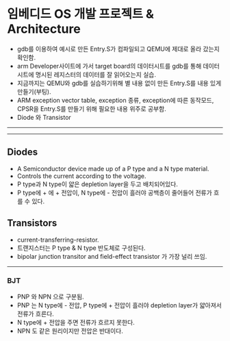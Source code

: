 # 임베디드 OS 개발 프로젝트 &  Architecture
- gdb를 이용하여 예시로 만든 Entry.S가 컴파일되고 QEMU에 제대로 올라 갔는지 확인함.
- arm Developer사이트에 가서 target board의 데이터시트를 gdb를 통해 데이터시트에 명시된 레지스터의 데이터를 잘 읽어오는지 실습.
- 지금까지는 QEMU와 gdb를 실습하기위해 별 내용 없이 만든 Entry.S를 내용 있게 만들기(부팅).
- ARM exception vector table, exception 종류, exception에 따른 동작모드, CPSR을 Entry.S를 만들기 위해 필요한 내용 위주로 공부함.
- Diode 와 Transistor

---
---

## Diodes
- A Semiconductor device made up of a P type and a N type material.
- Controls the current according to the voltage.
- P type과 N type이 얇은 depletion layer을 두고 배치되어있다. 
- P type에 + 에 + 전압이, N type에 - 전압이 흘러야 공백층이 줄어들어 전류가 흐를 수 있다. 

## Transistors
- current-transferring-resistor.
- 트랜지스터는 P type & N type 반도체로 구성된다. 
- bipolar junction transitor and field-effect transistor 가 가장 널리 쓰임.
---
### BJT
- PNP 와 NPN 으로 구분됨.
- PNP 는 N type에 - 전압, P type에 + 전압이 흘러야 depletion layer가 얇아져서 전류가 흐른다.
- N type에 + 전압을 주면 전류가 흐르지 못한다.
- NPN 도 같은 원리이지만 전압은 반대이다.  
